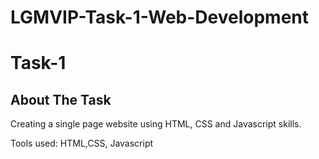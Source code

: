 # LGMVIP-Task-1-Web-Development

# Task-1 

## About The Task
Creating a single page website using HTML, CSS and Javascript skills.

Tools used: HTML,CSS, Javascript
